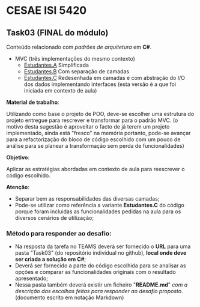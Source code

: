 # CESAE ISI 5420 
 
## Task03 (FINAL do módulo)
 
Conteúdo relacionado com *padrões de arquitetura* em **C#**. 

- MVC (três implementações do mesmo contexto)
   - [Estudantes.A](MVC/Estudantes.A/) Simplificada
   - [Estudantes.B](MVC/Estudantes.B/) Com separação de camadas
   - [Estudantes.C](MVC/Estudantes.C/) Redesenhada em camadas e com abstração do I/O dos dados implementando interfaces (esta versão é a que foi iniciada em contexto de aula)
   
   
   
**Material de trabalho**:
 
Utilizando como base o projeto de POO, deve-se escolher uma estrutura do projeto entregue para rescrever e transformar para o padrão MVC.
(o motivo desta sugestão é aproveitar o facto de já terem um projeto implementado, ainda está "fresco" na memória portanto, pode-se avançar para a refactorização do bloco de código escolhido com um pouco de análise para se planear a transformação sem perda de funcionalidades)

**Objetivo**:
 
Aplicar as estratégias abordadas em contexto de aula para reescrever o código escolhido. 


**Atenção**:

- Separar bem as responsabilidades das diversas camadas;
- Pode-se utilizar como referência a variante **Estudantes.C** do código porque foram incluidas as funcionalidades pedidas na aula para os diversos cenários de utilização;


### Método para responder ao desafio: 
 
- Na resposta da tarefa no TEAMS deverá ser fornecido o **URL** para uma pasta "Task03" (do repositório individual no github), **local onde deve ser criada a solução em C#**;
- Deverá ser fornecido a parte do código escolhida para se analisar as opções e comparar as funcionalidades originais com o resultado apresentado;
- Nessa pasta também deverá existir um ficheiro "**README.md**" *com a descrição das escolhas feitas para responder ao desafio proposto*. (documento escrito em notação Markdown)

  
